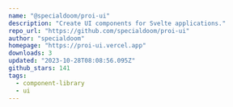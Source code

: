 ```yaml
---
name: "@specialdoom/proi-ui"
description: "Create UI components for Svelte applications."
repo_url: "https://github.com/specialdoom/proi-ui"
author: "specialdoom"
homepage: "https://proi-ui.vercel.app"
downloads: 3
updated: "2023-10-28T08:08:56.095Z"
github_stars: 141
tags: 
  - component-library
  - ui
---
```

